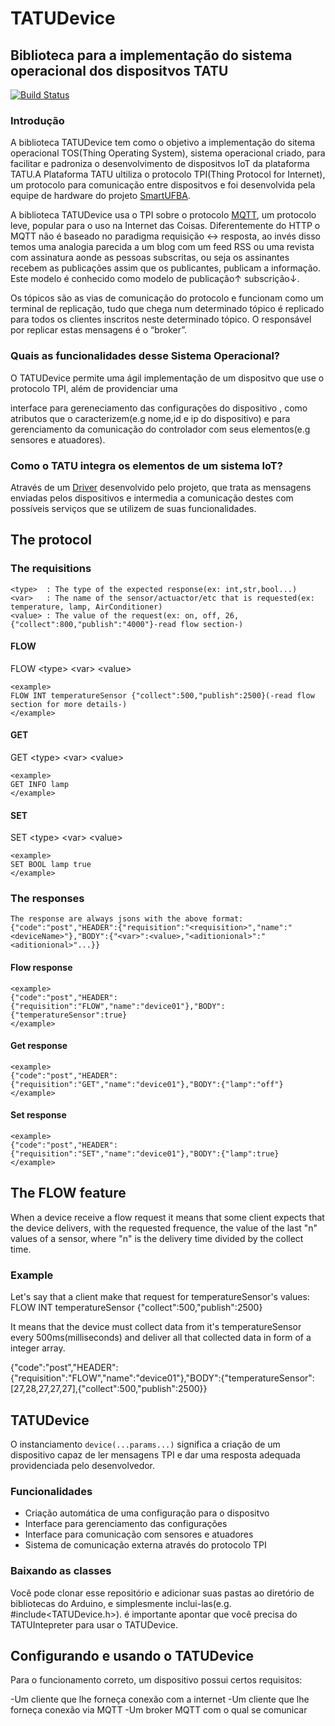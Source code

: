 # TATUDevice
Biblioteca para a implementação do sistema operacional dos dispositvos TATU
--
[![Build Status](https://magnum.travis-ci.com/WiserUFBA/TATUDevice.svg?token=9bNq5p5MKERJTo9DstR2)](https://magnum.travis-ci.com/WiserUFBA/TATUDevice)

### Introdução
A biblioteca TATUDevice tem como o objetivo a implementação do sitema operacional TOS(Thing Operating System), sistema operacional criado, para facilitar e padroniza o desenvolvimento de dispositvos IoT da plataforma TATU.A Plataforma TATU ultiliza o protocolo TPI(Thing Protocol for Internet), um protocolo para comunicação entre dispositvos e foi desenvolvida pela equipe de hardware do projeto [SmartUFBA](http://wiki.dcc.ufba.br/SmartUFBA). 

A biblioteca TATUDevice usa o TPI sobre o protocolo [MQTT](http://mqtt.org/faq), um protocolo leve, popular para o uso na Internet das Coisas. Diferentemente do HTTP o MQTT não é baseado no paradigma requisição ↔ resposta, ao invés disso temos uma analogia parecida a um blog com um feed RSS ou uma revista com assinatura aonde as pessoas subscritas,  ou seja os assinantes recebem as publicações assim que os publicantes, publicam a informação. Este modelo é conhecido como modelo de publicação↑  subscrição↓.

Os tópicos são as vias de comunicação do protocolo e funcionam como um terminal de replicação, tudo que chega num determinado tópico é replicado para todos os clientes inscritos neste determinado tópico. O responsável por replicar estas mensagens é o “broker”.

### Quais as funcionalidades desse Sistema Operacional?

O TATUDevice permite uma ágil implementação de um dispositvo que use o protocolo TPI, além de providenciar uma 

interface para gereneciamento das configurações do dispositivo , como atributos que o caracterizem(e.g nome,id e ip do dispositivo) e para gerenciamento da comunicação do controlador com seus elementos(e.g sensores e atuadores).

### Como o TATU integra os elementos de um sistema IoT?

Através de um [Driver](https://github.com/WiserUFBA/DriverMQTT/blob/master/README.md) desenvolvido pelo projeto, que trata as mensagens enviadas pelos dispositivos e intermedia a comunicação destes com possíveis serviços que se utilizem de suas funcionalidades.

## The protocol

### The requisitions
	<type> 	: The type of the expected response(ex: int,str,bool...)
	<var> 	: The name of the sensor/actuactor/etc that is requested(ex: temperature, lamp, AirConditioner)
	<value>	: The value of the request(ex: on, off, 26, {"collect":800,"publish":"4000"}-read flow section-)
#### FLOW
FLOW \<type\> \<var\> \<value\>


	<example>
	FLOW INT temperatureSensor {"collect":500,"publish":2500}(-read flow section for more details-)
	</example>
#### GET
GET \<type\> \<var\> \<value\>


	<example>
	GET INFO lamp
	</example>
#### SET
SET \<type\> \<var\> \<value\>


	<example>
	SET BOOL lamp true
	</example>
###	The responses
	The response are always jsons with the above format:
	{"code":"post","HEADER":{"requisition":"<requisition>","name":"<deviceName>"},"BODY":{"<var>":<value>,"<aditionional>":"<aditionional>"...}}
#### Flow response
	<example>
	{"code":"post","HEADER":{"requisition":"FLOW","name":"device01"},"BODY":{"temperatureSensor":true}
	</example>
#### Get response
	<example>
	{"code":"post","HEADER":{"requisition":"GET","name":"device01"},"BODY":{"lamp":"off"}
	</example>	
#### Set response
	<example>
	{"code":"post","HEADER":{"requisition":"SET","name":"device01"},"BODY":{"lamp":true}
	</example>

## The FLOW feature
When a device receive a flow request it means that some client expects that the device delivers, with the requested frequence, the value of the last "n" values of a sensor, where "n" is the delivery time divided by the collect time.

### Example
Let's say that a client make that request for temperatureSensor's values:
FLOW INT temperatureSensor {"collect":500,"publish":2500}

It means that the device must collect data from it's temperatureSensor every 500ms(milliseconds) and deliver all that collected data in form of a integer array.

{"code":"post","HEADER":{"requisition":"FLOW","name":"device01"},"BODY":{"temperatureSensor":[27,28,27,27,27],{"collect":500,"publish":2500}}



## TATUDevice

O instanciamento `device(...params...)` significa a criação de um dispositivo capaz de ler mensagens TPI e dar uma resposta adequada providenciada pelo desenvolvedor.

### Funcionalidades

- Criação automática de uma configuração para o dispositvo 
- Interface para gerenciamento das configurações
- Interface para comunicação com sensores e atuadores
- Sistema de comunicação externa através do protocolo TPI

### Baixando as classes

Você pode clonar esse repositório e adicionar suas pastas ao diretório de bibliotecas do Arduino, e simplesmente inclui-las(e.g. #include<TATUDevice.h>). é importante apontar que você precisa do TATUIntepreter para usar o TATUDevice.

## Configurando e usando o TATUDevice

Para o funcionamento correto, um dispositivo possui certos requisitos:

-Um cliente que lhe forneça conexão com a internet
-Um cliente que lhe forneça conexão via MQTT
-Um broker MQTT com o qual se comunicar
